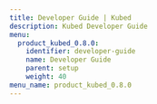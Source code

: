 ```yaml
---
title: Developer Guide | Kubed
description: Kubed Developer Guide
menu:
  product_kubed_0.8.0:
    identifier: developer-guide
    name: Developer Guide
    parent: setup
    weight: 40
menu_name: product_kubed_0.8.0
---
```

